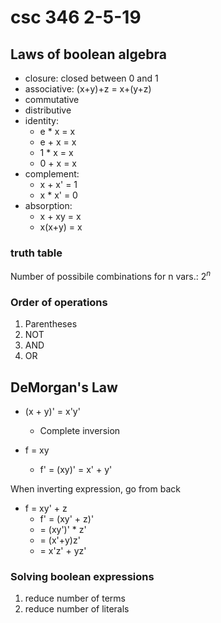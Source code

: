 # csc 346 2-5-19

## Laws of boolean algebra
- closure: closed between 0 and 1
- associative: (x+y)+z = x+(y+z)
- commutative
- distributive
- identity: 
	- e * x = x
	- e + x = x
	- 1 * x = x
	- 0 + x = x
- complement:
	- x + x' = 1
	- x * x' = 0
- absorption:
	- x + xy = x
	- x(x+y) = x

### truth table
Number of possibile combinations for n vars.: 2$^n$

### Order of operations
1. Parentheses
2. NOT
3. AND
4. OR

## DeMorgan's Law
- (x + y)' = x'y'
	- Complete inversion

- f = xy
	- f' = (xy)' = x' + y'

When inverting expression, go from back
- f = xy' + z
	- f' = (xy' + z)'
	- = (xy')' * z'
	- = (x'+y)z'
	- = x'z' + yz'

### Solving boolean expressions
1. reduce number of terms
2. reduce number of literals
